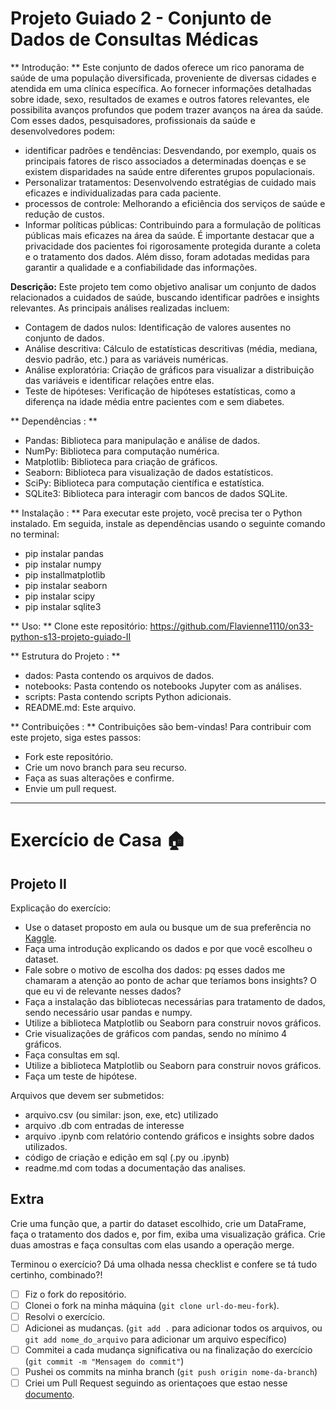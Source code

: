 # Projeto Guiado 2 - Conjunto de Dados de Consultas Médicas #

** Introdução: ** 
  Este conjunto de dados oferece um rico panorama de saúde de uma população diversificada, proveniente de diversas cidades e atendida em uma clínica específica. Ao fornecer informações detalhadas sobre idade, sexo, resultados de exames e outros fatores relevantes, ele possibilita avanços profundos que podem trazer avanços na área da saúde.
  Com esses dados, pesquisadores, profissionais da saúde e desenvolvedores podem:
- identificar padrões e tendências: Desvendando, por exemplo, quais os principais fatores de risco associados a determinadas doenças e se existem disparidades na saúde entre diferentes grupos populacionais.
 - Personalizar tratamentos: Desenvolvendo estratégias de cuidado mais eficazes e individualizadas para cada paciente.
- processos de controle: Melhorando a eficiência dos serviços de saúde e redução de custos.
 - Informar políticas públicas: Contribuindo para a formulação de políticas públicas mais eficazes na área da saúde.
É importante destacar que a privacidade dos pacientes foi rigorosamente protegida durante a coleta e o tratamento dos dados. Além disso, foram adotadas medidas para garantir a qualidade e a confiabilidade das informações.

**Descrição:**
Este projeto tem como objetivo analisar um conjunto de dados relacionados a cuidados de saúde, buscando identificar padrões e insights relevantes. As principais análises realizadas incluem:
 - Contagem de dados nulos: Identificação de valores ausentes no conjunto de dados.
- Análise descritiva: Cálculo de estatísticas descritivas (média, mediana, desvio padrão, etc.) para as variáveis ​​numéricas.
- Análise exploratória: Criação de gráficos para visualizar a distribuição das variáveis ​​e identificar relações entre elas.
 - Teste de hipóteses: Verificação de hipóteses estatísticas, como a diferença na idade média entre pacientes com e sem diabetes.

** Dependências : **
- Pandas: Biblioteca para manipulação e análise de dados.
- NumPy: Biblioteca para computação numérica.
- Matplotlib: Biblioteca para criação de gráficos.   
- Seaborn: Biblioteca para visualização de dados estatísticos.
- SciPy: Biblioteca para computação científica e estatística.
- SQLite3: Biblioteca para interagir com bancos de dados SQLite.

** Instalação : **
Para executar este projeto, você precisa ter o Python instalado. Em seguida, instale as dependências usando o seguinte comando no terminal:
- pip instalar pandas
- pip instalar numpy
- pip installmatplotlib
- pip instalar seaborn
- pip instalar scipy
- pip instalar sqlite3

** Uso: **
Clone este repositório: https://github.com/Flavienne1110/on33-python-s13-projeto-guiado-II

** Estrutura do Projeto : **
- dados: Pasta contendo os arquivos de dados.
- notebooks: Pasta contendo os notebooks Jupyter com as análises.
- scripts: Pasta contendo scripts Python adicionais.
- README.md: Este arquivo.

** Contribuições : **
Contribuições são bem-vindas! Para contribuir com este projeto, siga estes passos:
- Fork este repositório.
- Crie um novo branch para seu recurso.
- Faça as suas alterações e confirme.
- Envie um pull request.

__________________________________________________________________________________________________________________________________________________________________________________
# Exercício de Casa 🏠 

## Projeto II

Explicação do exercício:
- Use o dataset proposto em aula ou busque um de sua preferência no [Kaggle](https://www.kaggle.com/).<br>
- Faça uma introdução explicando os dados e por que você escolheu o dataset.<br>
- Fale sobre o motivo de escolha dos dados: pq esses dados me chamaram a atenção ao ponto de achar que teríamos bons insights? O que eu vi de relevante nesses dados?
- Faça a instalação das bibliotecas necessárias para tratamento de dados, sendo necessário usar pandas e numpy.<br>
- Utilize a biblioteca Matplotlib ou Seaborn para construir novos gráficos.<br>
- Crie visualizações de gráficos com pandas, sendo no mínimo 4 gráficos.<br>
- Faça  consultas em sql.<br>
- Utilize a biblioteca Matplotlib ou Seaborn para construir novos gráficos.<br>
- Faça um teste de hipótese.<br> 

Arquivos que devem ser submetidos:

- arquivo.csv (ou similar: json, exe, etc) utilizado
- arquivo .db com entradas de interesse
- arquivo .ipynb com relatório contendo gráficos e insights sobre dados utilizados.
- código de criação e edição em sql (.py ou .ipynb)
- readme.md com todas a documentação das analises.

## Extra

Crie uma função que, a partir do dataset escolhido, crie um DataFrame, faça o tratamento dos dados e, por fim, exiba uma visualização gráfica.
Crie duas amostras e faça consultas com elas usando a operação merge.

Terminou o exercício? Dá uma olhada nessa checklist e confere se tá tudo certinho, combinado?!

- [ ] Fiz o fork do repositório.
- [ ] Clonei o fork na minha máquina (`git clone url-do-meu-fork`).
- [ ] Resolvi o exercício.
- [ ] Adicionei as mudanças. (`git add .` para adicionar todos os arquivos, ou `git add nome_do_arquivo` para adicionar um arquivo específico)
- [ ] Commitei a cada mudança significativa ou na finalização do exercício (`git commit -m "Mensagem do commit"`)
- [ ] Pushei os commits na minha branch (`git push origin nome-da-branch`)
- [ ] Criei um Pull Request seguindo as orientaçoes que estao nesse [documento](https://github.com/mflilian/repo-example/blob/main/exercicios/para-casa/instrucoes-pull-request.md).
